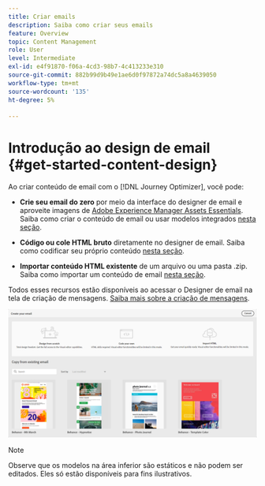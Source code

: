 ```yaml
---
title: Criar emails
description: Saiba como criar seus emails
feature: Overview
topic: Content Management
role: User
level: Intermediate
exl-id: e4f91870-f06a-4cd3-98b7-4c413233e310
source-git-commit: 882b99d9b49e1ae6d0f97872a74dc5a8a4639050
workflow-type: tm+mt
source-wordcount: '135'
ht-degree: 5%

---
```


# Introdução ao design de email {#get-started-content-design}

Ao criar conteúdo de email com o [!DNL Journey Optimizer], você pode:

* **Crie seu email do zero** por meio da interface do designer de email e aproveite imagens de [Adobe Experience Manager Assets Essentials](assets-essentials.md). Saiba como criar o conteúdo de email ou usar modelos integrados [nesta seção](create-email-content.md).

* **Código ou cole HTML bruto** diretamente no designer de email. Saiba como codificar seu próprio conteúdo [nesta seção](existing-content.md#import-raw-html-code).

* **Importar conteúdo HTML existente** de um arquivo ou uma pasta .zip. Saiba como importar um conteúdo de email [nesta seção](existing-content.md#import-html-content-from-file).

Todos esses recursos estão disponíveis ao acessar o Designer de email na tela de criação de mensagens. [Saiba mais sobre a criação de mensagens](create-message.md).

![](assets/content-editors.png)

>[!NOTE]
>
>Observe que os modelos na área inferior são estáticos e não podem ser editados. Eles só estão disponíveis para fins ilustrativos.
